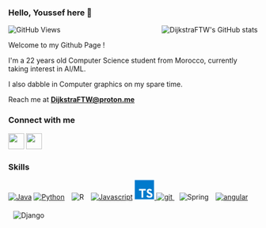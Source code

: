 ### Hello, Youssef here 👋

<p align="left">
<img align='right' src="https://github-readme-stats.vercel.app/api??theme=dark&username=DijkstraFTW&show_icons=true&theme=dark&hide_border=true&show_icons=true" alt="DijkstraFTW's GitHub stats">
</p>

![GitHub Views](https://komarev.com/ghpvc/?username=DijkstraFTW)

Welcome to my Github Page !

I'm a 22 years old Computer Science student from Morocco, currently taking interest in AI/ML. 

I also dabble in Computer graphics on my spare time.

Reach me at **DijkstraFTW@proton.me**

### Connect with me

<p align="left"> <a href="https://www.github.com/DijkstraFTW" target="_blank" rel="noreferrer"><img src="https://raw.githubusercontent.com/danielcranney/readme-generator/main/public/icons/socials/github.svg" width="32" height="32" /></a> <a href="https://www.twitter.com/dijkstra_ftw" target="_blank" rel="noreferrer"><img src="https://raw.githubusercontent.com/danielcranney/readme-generator/main/public/icons/socials/twitter.svg" width="32" height="32" /></a></p>

### Skills

<p align="left">
<a href="https://www.oracle.com/java/" target="_blank" rel="noreferrer"><img src="https://raw.githubusercontent.com/danielcranney/readme-generator/main/public/icons/skills/java-colored.svg" width="36" height="36" alt="Java" /></a>
<a href="https://www.python.org/" target="_blank" rel="noreferrer"><img src="https://raw.githubusercontent.com/danielcranney/readme-generator/main/public/icons/skills/python-colored.svg" width="36" height="36" alt="Python" /></a>
  <img style="margin: 10px" src="https://profilinator.rishav.dev/skills-assets/r.svg" alt="R" width="36" height="36" /> 
<a href="https://developer.mozilla.org/en-US/docs/Web/JavaScript" target="_blank" rel="noreferrer"><img src="https://raw.githubusercontent.com/danielcranney/readme-generator/main/public/icons/skills/javascript-colored.svg" width="36" height="36" alt="Javascript" /></a>
<a href="https://www.typescriptlang.org/" target="_blank" rel="noreferrer"> <img src="https://raw.githubusercontent.com/devicons/devicon/master/icons/typescript/typescript-original.svg" alt="typescript" width="40" height="40"/> </a>
<a href="https://git-scm.com/" target="_blank" rel="noreferrer"> <img src="https://www.vectorlogo.zone/logos/git-scm/git-scm-icon.svg" alt="git" width="40" height="40"/> </a>
<img style="margin: 10px" src="https://profilinator.rishav.dev/skills-assets/springio-icon.svg" alt="Spring" width="36" height="36" />
<a href="https://angular.io" target="_blank" rel="noreferrer"> <img src="https://angular.io/assets/images/logos/angular/angular.svg" alt="angular" width="40" height="40"/> </a>
<img style="margin: 10px" src="https://profilinator.rishav.dev/skills-assets/django-original.svg" alt="Django" width="36" height="36" />
</p>  
